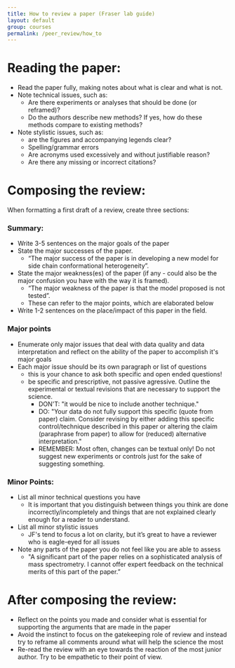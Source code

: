 ```yaml
---
title: How to review a paper (Fraser lab guide)
layout: default
group: courses
permalink: /peer_review/how_to
---
```


# Reading the paper:
- Read the paper fully, making notes about what is clear and what is not.
- Note technical issues, such as:
  - Are there experiments or analyses that should be done (or reframed)?
  - Do the authors describe new methods? If yes, how do these methods compare to existing methods?
- Note stylistic issues, such as:
  - are the figures and accompanying legends clear?
  - Spelling/grammar errors
  - Are acronyms used excessively and without justifiable reason?
  - Are there any missing or incorrect citations?

# Composing the review:
When formatting a first draft of a review, create three sections:

### Summary:
- Write 3-5 sentences on the major goals of the paper
- State the major successes of the paper.
  - “The major success of the paper is in developing a new model for side chain conformational heterogeneity”.
- State the major weakness(es) of the paper (if any - could also be the major confusion you have with the way it is framed).
  - “The major weakness of the paper is that the model proposed is not tested”.
  - These can refer to the major points, which are elaborated below
- Write 1-2 sentences on the place/impact of this paper in the field.


### Major points
  - Enumerate only major issues that deal with data quality and data interpretation and reflect on the ability of the paper to accomplish it's major goals
  - Each major issue should be its own paragraph or list of questions 
    - this is your chance to ask both specific and open ended questions!
    - be specific and prescriptive, not passive agressive. Outline the experimental or textual revisions that are necessary to support the science. 
      - DON'T: "it would be nice to include another technique."
      - DO: "Your data do not fully support this specific (quote from paper) claim. Consider revising by either adding this specific control/technique described in this paper or altering the claim (paraphrase from paper) to allow for (reduced) alternative interpretation." 
      - REMEMBER: Most often, changes can be textual only! Do not suggest new experiments or controls just for the sake of suggesting something.
 

### Minor Points:
- List all minor technical questions you have
  - It is important that you distinguish between things you think are done incorrectly/incompletely and things that are not explained clearly enough for a reader to understand.
- List all minor stylistic issues
  - JF's tend to focus a lot on clarity, but it’s great to have a reviewer who is eagle-eyed for all issues
- Note any parts of the paper you do not feel like you are able to assess
  - "A significant part of the paper relies on a sophisticated analysis of mass spectrometry. I cannot offer expert feedback on the technical merits of this part of the paper.”

# After composing the review:
- Reflect on the points you made and consider what is essential for supporting the arguments that are made in the paper
- Avoid the instinct to focus on the gatekeeping role of review and instead try to reframe all comments around what will help the science the most
- Re-read the review with an eye towards the reaction of the most junior author. Try to be empathetic to their point of view.
